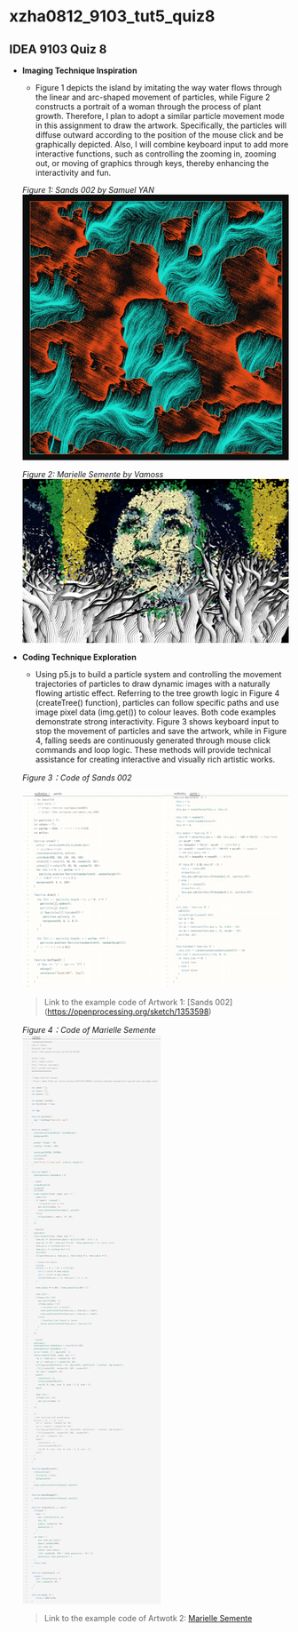 # xzha0812_9103_tut5_quiz8

## IDEA 9103 Quiz 8

- **Imaging Technique Inspiration**

  - Figure 1 depicts the island by imitating the way water flows through the linear and arc-shaped movement of particles, while Figure 2 constructs a portrait of a woman through the process of plant growth. Therefore, I plan to adopt a similar particle movement mode in this assignment to draw the artwork. Specifically, the particles will diffuse outward according to the position of the mouse click and be graphically depicted. Also, I will combine keyboard input to add more interactive functions, such as controlling the zooming in, zooming out, or moving of graphics through keys, thereby enhancing the interactivity and fun.

  *Figure 1: Sands 002 by Samuel YAN*
    ![Figure 1: Artwork 1](assets/Figure1.png)

  *Figure 2: Marielle Semente by Vamoss*
    ![Figure 2: Artwork 2](assets/Figure2.png)



- **Coding Technique Exploration**

  - Using p5.js to build a particle system and controlling the movement trajectories of particles to draw dynamic images with a naturally flowing artistic effect. Referring to the tree growth logic in Figure 4 (createTree() function), particles can follow specific paths and use image pixel data (img.get()) to colour leaves. Both code examples demonstrate strong interactivity. Figure 3 shows keyboard input to stop the movement of particles and save the artwork, while in Figure 4, falling seeds are continuously generated through mouse click commands and loop logic. These methods will provide technical assistance for creating interactive and visually rich artistic works.
 
  *Figure 3：Code of Sands 002*
  
    ![Figure 3：Code of Artwork 1](assets/Figure1_Code.png)

    > Link to the example code of Artwork 1: [Sands 002] (https://openprocessing.org/sketch/1353598)



  *Figure 4：Code of Marielle Semente*
    ![Figure 4：Code of Artwork 2](assets/Figure2_Code.png)

    > Link to the example code of Artwotk 2: [Marielle Semente](http://openprocessing.org/sketch/873380)
 


 
